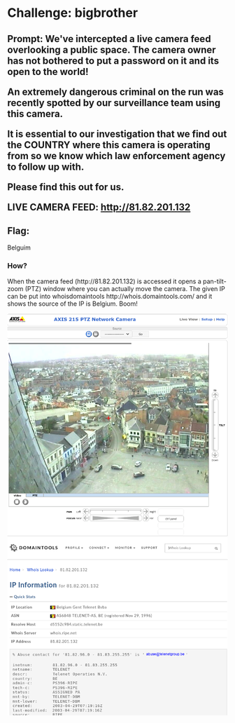 <h1> Challenge: bigbrother </h1>

<h2>Prompt: We've intercepted a live camera feed overlooking a public space. The camera owner has not bothered to put a password on it and its open to the world!

An extremely dangerous criminal on the run was recently spotted by our surveillance team using this camera.

It is essential to our investigation that we find out the COUNTRY where this camera is operating from so we know which law enforcement agency to follow up with.

Please find this out for us.

LIVE CAMERA FEED: http://81.82.201.132
</h2> 



<h2>Flag:</h2> 
Belguim

<h3>How?</h3>
<p>When the camera feed (http://81.82.201.132) is accessed it opens a pan-tilt-zoom (PTZ) window where you can actually move the camera. The given IP can be put into whoisdomaintools http://whois.domaintools.com/ and it shows the source of the IP is Belgium. Boom! <p/>


![Camera feed](images/Belguim_ptz.png)
![Whois Belgium](images/whois_belgium.png)
